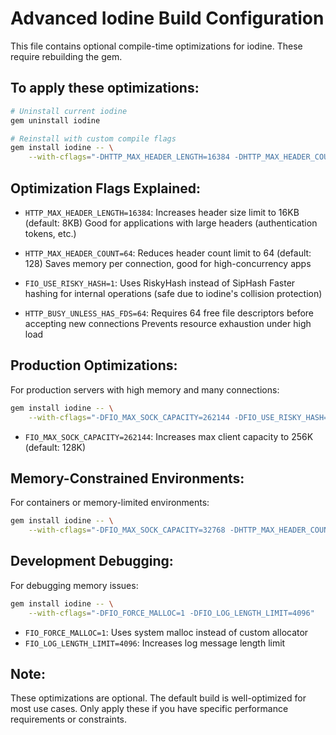 # Advanced Iodine Build Configuration

This file contains optional compile-time optimizations for iodine. These require rebuilding the gem.

## To apply these optimizations:

```bash
# Uninstall current iodine
gem uninstall iodine

# Reinstall with custom compile flags
gem install iodine -- \
    --with-cflags="-DHTTP_MAX_HEADER_LENGTH=16384 -DHTTP_MAX_HEADER_COUNT=64 -DFIO_USE_RISKY_HASH=1 -DHTTP_BUSY_UNLESS_HAS_FDS=64"
```

## Optimization Flags Explained:

- `HTTP_MAX_HEADER_LENGTH=16384`: Increases header size limit to 16KB (default: 8KB)
  Good for applications with large headers (authentication tokens, etc.)

- `HTTP_MAX_HEADER_COUNT=64`: Reduces header count limit to 64 (default: 128)
  Saves memory per connection, good for high-concurrency apps

- `FIO_USE_RISKY_HASH=1`: Uses RiskyHash instead of SipHash
  Faster hashing for internal operations (safe due to iodine's collision protection)

- `HTTP_BUSY_UNLESS_HAS_FDS=64`: Requires 64 free file descriptors before accepting new connections
  Prevents resource exhaustion under high load

## Production Optimizations:

For production servers with high memory and many connections:

```bash
gem install iodine -- \
    --with-cflags="-DFIO_MAX_SOCK_CAPACITY=262144 -DFIO_USE_RISKY_HASH=1 -DHTTP_BUSY_UNLESS_HAS_FDS=128"
```

- `FIO_MAX_SOCK_CAPACITY=262144`: Increases max client capacity to 256K (default: 128K)

## Memory-Constrained Environments:

For containers or memory-limited environments:

```bash
gem install iodine -- \
    --with-cflags="-DFIO_MAX_SOCK_CAPACITY=32768 -DHTTP_MAX_HEADER_COUNT=32 -DHTTP_MAX_HEADER_LENGTH=4096"
```

## Development Debugging:

For debugging memory issues:

```bash
gem install iodine -- \
    --with-cflags="-DFIO_FORCE_MALLOC=1 -DFIO_LOG_LENGTH_LIMIT=4096"
```

- `FIO_FORCE_MALLOC=1`: Uses system malloc instead of custom allocator
- `FIO_LOG_LENGTH_LIMIT=4096`: Increases log message length limit

## Note:

These optimizations are optional. The default build is well-optimized for most use cases.
Only apply these if you have specific performance requirements or constraints.
